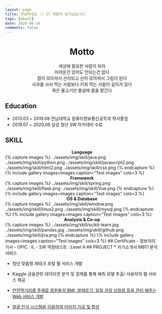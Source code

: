 ```yaml
---
layout: page
title: 안녕하세요 :) IT 개발자 임기남입니다.
tags: [about]
date: 2020-06-10
comments: false
---
```

 
<center><h1><b>Motto</b></h1></center>  
<center>세상에 필요한 사람이 되자</center>  
<center>어려운건 있어도 안되는건 없다</center>  
<center>점이 모아져서 선이되고 선이 모아져서 그림이 된다</center>  
<center>사과를 사서 먹는 사람보다 키워 먹는 사람이 깊이가 있다</center>  
<center>죽은 물고기만 물살에 몸을 맡긴다</center>  

## Education
 - 2013.03 ~ 2019.08 전남대학교 컴퓨터정보통신공학과 학사졸업
 - 2019.07 ~ 2020.06 삼성 청년 SW 아카데미 수료
 
## SKILL
<center><b>Language</b></center>
{% capture images %}  
    ../assets/img/skill/java.png
    ../assets/img/skill/python.png
	../assets/img/skill/javascript2.png
	../assets/img/skill/html2.png
	../assets/img/skill/css.png  
{% endcapture %}
{% include gallery images=images caption="Test images" cols=3 %} 

<center><b>Framework</b></center>
{% capture images %}  
    ../assets/img/skill/spring.png
    ../assets/img/skill/flask.png
	../assets/img/skill/Vue.png  
{% endcapture %}
{% include gallery images=images caption="Test images" cols=3 %} 

<center><b>OS & Database</b></center>
{% capture images %}  
    ../assets/img/skill/window.png
    ../assets/img/skill/linux2.png
	../assets/img/skill/mysql.png
{% endcapture %}  
{% include gallery images=images caption="Test images" cols=3 %}

<center><b>Analysis & Co-op</b></center>
{% capture images %}  
    ../assets/img/skill/scikit-learn.jpg
    ../assets/img/skill/pandas.jpg
	../assets/img/skill/github.png
	../assets/img/skill/jira.png
{% endcapture %}  
{% include gallery images=images caption="Test images" cols=3 %}
## Certificate
- 정보처리기사
- OPIC : IL
- SW 역량테스트 : Level A
## PROJECT
* 자기소개서 MBTI 분석 서비스  

* 청년 맞춤형 재태크 포털 웹 서비스 개발  

* Kaggle 금융관련 데이터셋 분석 및 정제를 통해 예측 모델 추출/ 사용자의 웹 서비스 제공  

* <a href="https://limkinam.github.io/SafeFood/">안전먹거리를 주제로 회원들의 BMI, 알레르기, 일일 권장 섭취량 등을 관리 해주는 Web 서비스 개발  
    
* <a href="https://limkinam.github.io/face_recognition/">얼굴 인식 시스템을 이용하여 이미지 가공 및 합성 </a>
